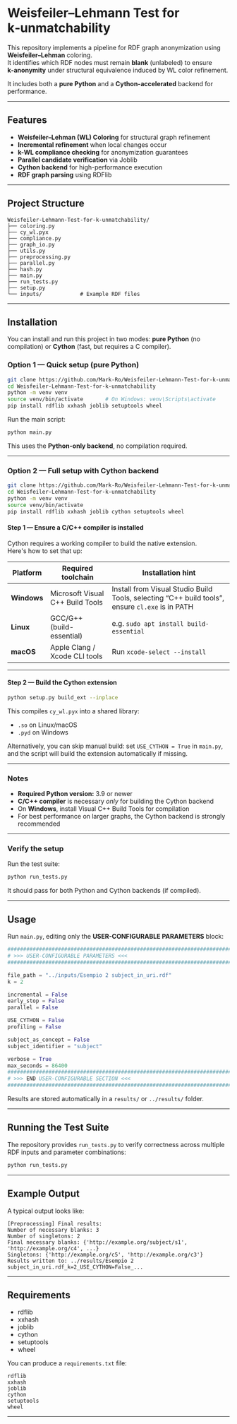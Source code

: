 # Weisfeiler–Lehmann Test for k‑unmatchability

This repository implements a pipeline for RDF graph anonymization using **Weisfeiler–Lehman** coloring.  
It identifies which RDF nodes must remain **blank** (unlabeled) to ensure **k‑anonymity** under structural equivalence induced by WL color refinement.

It includes both a **pure Python** and a **Cython-accelerated** backend for performance.

---

## Features

- **Weisfeiler–Lehman (WL) Coloring** for structural graph refinement  
- **Incremental refinement** when local changes occur  
- **k-WL compliance checking** for anonymization guarantees  
- **Parallel candidate verification** via Joblib  
- **Cython backend** for high-performance execution  
- **RDF graph parsing** using RDFlib

---

## Project Structure

```
Weisfeiler‑Lehmann-Test-for-k-unmatchability/
├── coloring.py
├── cy_wl.pyx
├── compliance.py
├── graph_io.py
├── utils.py
├── preprocessing.py
├── parallel.py
├── hash.py
├── main.py
├── run_tests.py
├── setup.py
└── inputs/            # Example RDF files
```

---

## Installation

You can install and run this project in two modes: **pure Python** (no compilation) or **Cython** (fast, but requires a C compiler).

### Option 1 — Quick setup (pure Python)

```bash
git clone https://github.com/Mark-Ro/Weisfeiler-Lehmann-Test-for-k-unmatchability.git
cd Weisfeiler-Lehmann-Test-for-k-unmatchability
python -m venv venv
source venv/bin/activate       # On Windows: venv\Scripts\activate
pip install rdflib xxhash joblib setuptools wheel
```

Run the main script:
```bash
python main.py
```

This uses the **Python-only backend**, no compilation required.

---

### Option 2 — Full setup with Cython backend

```bash
git clone https://github.com/Mark-Ro/Weisfeiler-Lehmann-Test-for-k-unmatchability.git
cd Weisfeiler-Lehmann-Test-for-k-unmatchability
python -m venv venv
source venv/bin/activate
pip install rdflib xxhash joblib cython setuptools wheel
```

#### Step 1 — Ensure a C/C++ compiler is installed

Cython requires a working compiler to build the native extension.  
Here's how to set that up:

| Platform | Required toolchain | Installation hint |
|----------|---------------------|--------------------|
| **Windows** | Microsoft Visual C++ Build Tools | Install from Visual Studio Build Tools, selecting “C++ build tools”, ensure `cl.exe` is in PATH |
| **Linux** | GCC/G++ (build-essential) | e.g. `sudo apt install build-essential` |
| **macOS** | Apple Clang / Xcode CLI tools | Run `xcode-select --install` |

---

#### Step 2 — Build the Cython extension

```bash
python setup.py build_ext --inplace
```

This compiles `cy_wl.pyx` into a shared library:
- `.so` on Linux/macOS  
- `.pyd` on Windows  

Alternatively, you can skip manual build: set `USE_CYTHON = True` in `main.py`, and the script will build the extension automatically if missing.

---

### Notes

- **Required Python version:** 3.9 or newer  
- **C/C++ compiler** is necessary *only* for building the Cython backend  
- On **Windows**, install Visual C++ Build Tools for compilation  
- For best performance on larger graphs, the Cython backend is strongly recommended

---

### Verify the setup

Run the test suite:

```bash
python run_tests.py
```

It should pass for both Python and Cython backends (if compiled).

---

## Usage

Run `main.py`, editing only the **USER-CONFIGURABLE PARAMETERS** block:

```python
###########################################################################
# >>> USER-CONFIGURABLE PARAMETERS <<<                                    #
###########################################################################

file_path = "../inputs/Esempio 2 subject_in_uri.rdf"
k = 2

incremental = False
early_stop = False
parallel = False

USE_CYTHON = False
profiling = False

subject_as_concept = False
subject_identifier = "subject"

verbose = True
max_seconds = 86400
###########################################################################
# >>> END USER-CONFIGURABLE SECTION <<<                                   #
###########################################################################
```

Results are stored automatically in a `results/` or `../results/` folder.

---

## Running the Test Suite

The repository provides `run_tests.py` to verify correctness across multiple RDF inputs and parameter combinations:

```bash
python run_tests.py
```

---

## Example Output

A typical output looks like:

```
[Preprocessing] Final results:
Number of necessary blanks: 3
Number of singletons: 2
Final necessary blanks: {'http://example.org/subject/s1', 'http://example.org/c4', ...}
Singletons: {'http://example.org/c5', 'http://example.org/c3'}
Results written to: ../results/Esempio 2 subject_in_uri.rdf_k=2_USE_CYTHON=False_...
```

---

## Requirements

- rdflib  
- xxhash  
- joblib  
- cython  
- setuptools  
- wheel  

You can produce a `requirements.txt` file:

```
rdflib
xxhash
joblib
cython
setuptools
wheel
```

---
